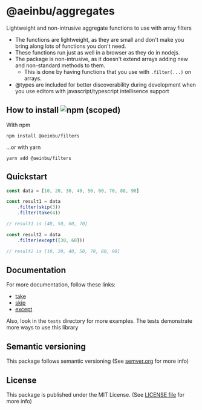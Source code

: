 # @aeinbu/aggregates

Lightweight and non-intrusive aggregate functions to use with array filters

- The functions are lightweight, as they are small and don't make you bring along lots of functions you don't need.
- These functions run just as well in a browser as they do in nodejs.
- The package is non-intrusive, as it doesn't extend arrays adding new and non-standard methods to them.
  - This is done by having functions that you use with `.filter(...)` on arrays.
- @types are included for better discoverability during development when you use editors with javascript/typescript intellisence support


## How to install <img alt="npm (scoped)" src="https://img.shields.io/npm/v/@aeinbu/filters">

With npm
```shell
npm install @aeinbu/filters
```
...or with yarn
```shell
yarn add @aeinbu/filters
```

## Quickstart
```javascript
const data = [10, 20, 30, 40, 50, 60, 70, 80, 90]

const result1 = data
    .filter(skip(3))
    .filter(take(4))

// result1 is [40, 50, 60, 70]

const result2 = data
    .filter(except([30, 60]))

// result2 is [10, 20, 40, 50, 70, 80, 90]
```

## Documentation
For more documentation, follow these links:
- [take](./take.md)
- [skip](./skip.md)
- [except](./except.md)

Also, look in the `tests` directory for more examples. The tests demonstrate more ways to use this library

## Semantic versioning
This package follows semantic versioning (See [semver.org](https://semver.org) for more info)

## License
This package is published under the MIT License. (See [LICENSE file](/LICENSE) for more info)
